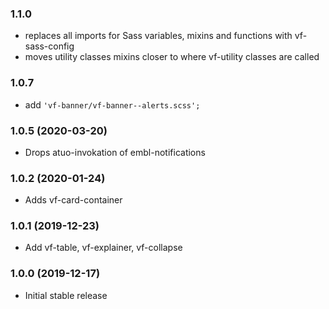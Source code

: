 ### 1.1.0

- replaces all imports for Sass variables, mixins and functions with vf-sass-config
- moves utility classes mixins closer to where vf-utility classes are called

### 1.0.7

- add `'vf-banner/vf-banner--alerts.scss';`

### 1.0.5 (2020-03-20)

- Drops atuo-invokation of embl-notifications

### 1.0.2 (2020-01-24)

- Adds vf-card-container

### 1.0.1 (2019-12-23)

- Add vf-table, vf-explainer, vf-collapse

### 1.0.0 (2019-12-17)

- Initial stable release
